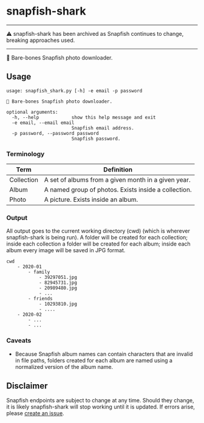 # snapfish-shark

---

⚠️ snapfish-shark has been archived as Snapfish continues to change, breaking approaches used.

---

🦈 Bare-bones Snapfish photo downloader.

## Usage

```
usage: snapfish_shark.py [-h] -e email -p password

🦈 Bare-bones Snapfish photo downloader.

optional arguments:
  -h, --help            show this help message and exit
  -e email, --email email
                        Snapfish email address.
  -p password, --password password
                        Snapfish password.
```

### Terminology

| Term       | Definition                                           |
| ---------- | ---------------------------------------------------- |
| Collection | A set of albums from a given month in a given year.  |
| Album      | A named group of photos. Exists inside a collection. |
| Photo      | A picture. Exists inside an album.                   |

### Output

All output goes to the current working directory (cwd) (which is wherever
snapfish-shark is being run). A folder will be created for each collection;
inside each collection a folder will be created for each album; inside each
album every image will be saved in JPG format.

```
cwd
    - 2020-01
        - family
            - 39297051.jpg
            - 82945731.jpg
            - 20989480.jpg
            - ...
        - friends
            - 10293810.jpg
            - ....
    - 2020-02
        - ...
        - ...
```

### Caveats

-   Because Snapfish album names can contain characters that are invalid in file
    paths, folders created for each album are named using a normalized version
    of the album name.

## Disclaimer

Snapfish endpoints are subject to change at any time. Should they change, it is
likely snapfish-shark will stop working until it is updated. If errors arise,
please [create an issue](https://github.com/slbls/snapfish-shark/issues/new).

